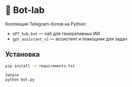 # 🤖 Bot-lab

Коллекция Telegram-ботов на Python:
- `GPT_hub_bot` — хаб для генеративных ИИ
- `gpt_assistant_v1` — ассистент и помощник для задач

## Установка

```bash
pip install -r requirements.txt

Запуск
python bot.py

